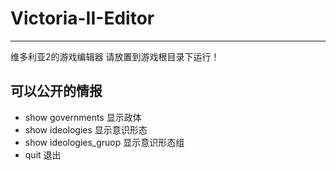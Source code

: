 # Victoria-II-Editor
----------------------
维多利亚2的游戏编辑器
请放置到游戏根目录下运行！
## 可以公开的情报 ##
- show governments  显示政体
- show ideologies 显示意识形态
- show ideologies_gruop 显示意识形态组
- quit  退出
